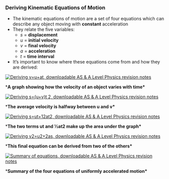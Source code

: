 ### Deriving Kinematic Equations of Motion

- The kinematic equations of motion are a set of four equations which can describe any object moving with **constant** acceleration
- They relate the five variables:
  - *s* = **displacement**
  - *u* = **initial velocity**
  - *v* = **final velocity**
  - *a* = **acceleration**
  - *t* = **time interval**
- It’s important to know where these equations come from and how they are derived:

[![Deriving v=u+at, downloadable AS & A Level Physics revision notes](https://cdn.savemyexams.co.uk/wp-content/uploads/2020/09/2.1.2-Deriving-vuat.png)](https://cdn.savemyexams.co.uk/wp-content/uploads/2020/09/2.1.2-Deriving-vuat.png)

***A graph showing how the velocity of an object varies with time\***

[![Deriving s=(u+v)t 2, downloadable AS & A Level Physics revision notes](https://cdn.savemyexams.co.uk/wp-content/uploads/2020/09/2.1.2-Deriving-suvt-2.png)](https://cdn.savemyexams.co.uk/wp-content/uploads/2020/09/2.1.2-Deriving-suvt-2.png)

***The average velocity is halfway between u and v\*** 

 

[![Deriving s=ut+12at2, downloadable AS & A Level Physics revision notes](https://cdn.savemyexams.co.uk/wp-content/uploads/2020/09/2.1.2-Deriving-sut12at2.png)](https://cdn.savemyexams.co.uk/wp-content/uploads/2020/09/2.1.2-Deriving-sut12at2.png)

***The two terms ut and ½at2 make up the area under the graph\***

[![Deriving v2=u2+2as, downloadable AS & A Level Physics revision notes](https://cdn.savemyexams.co.uk/wp-content/uploads/2020/09/2.1.2-Deriving-v2u22as.png)](https://cdn.savemyexams.co.uk/wp-content/uploads/2020/09/2.1.2-Deriving-v2u22as.png)

***This final equation can be derived from two of the others\***

[![Summary of equations, downloadable AS & A Level Physics revision notes](https://cdn.savemyexams.co.uk/wp-content/uploads/2020/09/2.1.2-Summary-of-equations.png)](https://cdn.savemyexams.co.uk/wp-content/uploads/2020/09/2.1.2-Summary-of-equations.png)

***Summary of the four equations of uniformly accelerated motion\***